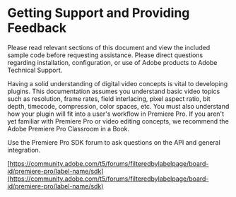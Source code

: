 # Getting Support and Providing Feedback

Please read relevant sections of this document and view the included sample code before requesting assistance. Please direct questions regarding installation, configuration, or use of Adobe products to Adobe Technical Support.

Having a solid understanding of digital video concepts is vital to developing plugins. This documentation assumes you understand basic video topics such as resolution, frame rates, field interlacing, pixel aspect ratio, bit depth, timecode, compression, color spaces, etc. You must also understand how your plugin will fit into a user's workflow in Premiere Pro. If you aren't yet familiar with Premiere Pro or video editing concepts, we recommend the Adobe Premiere Pro Classroom in a Book.

Use the Premiere Pro SDK forum to ask questions on the API and general integration.

[https://community.adobe.com/t5/forums/filteredbylabelpage/board-id/premiere-pro/label-name/sdk](https://community.adobe.com/t5/forums/filteredbylabelpage/board-id/premiere-pro/label-name/sdk)
